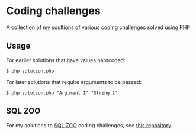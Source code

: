 # Coding challenges

A collection of my soultions of various coding challenges solved using PHP

## Usage

For earlier solutions that have values hardcoded:

```
$ php solution.php
```

For later solutions that require arguments to be passed:

```
$ php solution.php "Argument 1" "String 2"
```

## SQL ZOO

For my solutions to [SQL ZOO](http://sqlzoo.com) coding challenges, see [this repository](https://github.com/dmitriyklyuzov/sqlzoo)